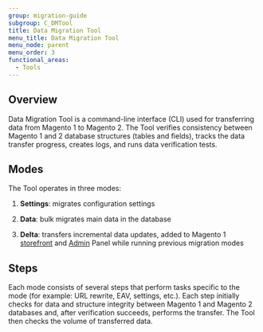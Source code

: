 ```yaml
---
group: migration-guide
subgroup: C_DMTool
title: Data Migration Tool
menu_title: Data Migration Tool
menu_node: parent
menu_order: 3
functional_areas:
  - Tools
---
```


## Overview

Data Migration Tool is a command-line interface (CLI) used for transferring data from Magento 1 to Magento 2. The Tool verifies consistency between Magento 1 and 2 database structures (tables and fields), tracks the data transfer progress, creates logs, and runs data verification tests.

## Modes

The Tool operates in three modes:

1. **Settings**: migrates configuration settings

1. **Data**: bulk migrates main data in the database

1. **Delta**: transfers incremental data updates, added to Magento 1 [storefront](https://glossary.magento.com/storefront) and [Admin](https://glossary.magento.com/admin) Panel while running previous migration modes

## Steps

Each mode consists of several steps that perform tasks specific to the mode (for example: URL rewrite, EAV, settings, etc.). Each step initially checks for data and structure integrity between Magento 1 and Magento 2 databases and, after verification succeeds, performs the transfer. The Tool then checks the volume of transferred data.
